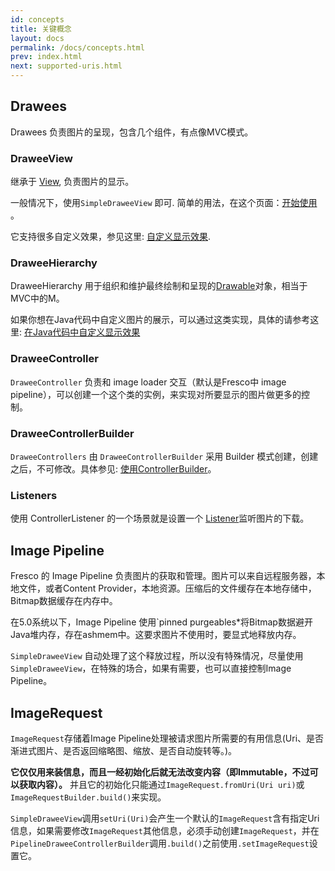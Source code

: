 ```yaml
---
id: concepts
title: 关键概念
layout: docs
permalink: /docs/concepts.html
prev: index.html
next: supported-uris.html
---
```


## Drawees

Drawees 负责图片的呈现，包含几个组件，有点像MVC模式。

### DraweeView

继承于 [View](http://developer.android.com/reference/android/view/View.html), 负责图片的显示。

一般情况下，使用`SimpleDraweeView` 即可. 简单的用法，在这个页面：[开始使用](index.html) 。

它支持很多自定义效果，参见这里: [自定义显示效果](using-drawees-xml.html).

### DraweeHierarchy

DraweeHierarchy 用于组织和维护最终绘制和呈现的[Drawable](http://developer.android.com/reference/android/graphics/drawable/Drawable.html)对象，相当于MVC中的M。

如果你想在Java代码中自定义图片的展示，可以通过这类实现，具体的请参考这里: [在Java代码中自定义显示效果](using-drawees-code.html)

### DraweeController

`DraweeController` 负责和 image loader 交互（默认是Fresco中 image pipeline），可以创建一个这个类的实例，来实现对所要显示的图片做更多的控制。

### DraweeControllerBuilder

`DraweeControllers` 由 `DraweeControllerBuilder` 采用 Builder 模式创建，创建之后，不可修改。具体参见:  [使用ControllerBuilder](using-controllerbuilder.html)。

### Listeners

使用 ControllerListener 的一个场景就是设置一个 [Listener](listening-download-events.html)监听图片的下载。

## Image Pipeline

Fresco 的 Image Pipeline 负责图片的获取和管理。图片可以来自远程服务器，本地文件，或者Content Provider，本地资源。压缩后的文件缓存在本地存储中，Bitmap数据缓存在内存中。

在5.0系统以下，Image Pipeline 使用`pinned purgeables*将Bitmap数据避开Java堆内存，存在ashmem中。这要求图片不使用时，要显式地释放内存。

`SimpleDraweeView` 自动处理了这个释放过程，所以没有特殊情况，尽量使用`SimpleDraweeView`，在特殊的场合，如果有需要，也可以直接控制Image Pipeline。

## ImageRequest

`ImageRequest`存储着Image Pipeline处理被请求图片所需要的有用信息(Uri、是否渐进式图片、是否返回缩略图、缩放、是否自动旋转等。)。

**它仅仅用来装信息，而且一经初始化后就无法改变内容（即Immutable，不过可以获取内容）。** 并且它的初始化只能通过`ImageRequest.fromUri(Uri uri)`或`ImageRequestBuilder.build()`来实现。

`SimpleDraweeView`调用`setUri(Uri)`会产生一个默认的`ImageRequest`含有指定Uri信息，如果需要修改`ImageRequest`其他信息，必须手动创建`ImageRequest`，并在`PipelineDraweeControllerBuilder`调用`.build()`之前使用`.setImageRequest`设置它。
